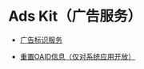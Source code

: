 
# Ads Kit（广告服务）

- [广告标识服务](oaid/oaid-service.md)
<!--Del-->
- [重置OAID信息（仅对系统应用开放）](oaid/oaid-service-sys.md)
<!--DelEnd-->